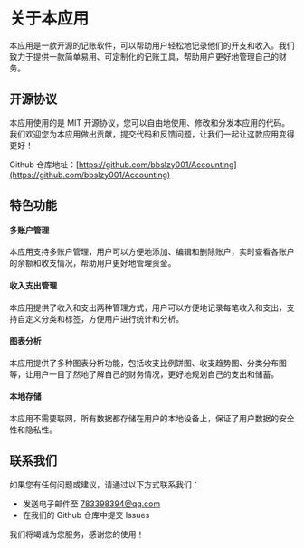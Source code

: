 # 关于本应用

本应用是一款开源的记账软件，可以帮助用户轻松地记录他们的开支和收入。我们致力于提供一款简单易用、可定制化的记账工具，帮助用户更好地管理自己的财务。

## 开源协议

本应用使用的是 MIT 开源协议，您可以自由地使用、修改和分发本应用的代码。我们欢迎您为本应用做出贡献，提交代码和反馈问题，让我们一起让这款应用变得更好！

Github 仓库地址：[https://github.com/bbslzy001/Accounting](https://github.com/bbslzy001/Accounting)

## 特色功能

#### 多账户管理
本应用支持多账户管理，用户可以方便地添加、编辑和删除账户，实时查看各账户的余额和收支情况，帮助用户更好地管理资金。

#### 收入支出管理
本应用提供了收入和支出两种管理方式，用户可以方便地记录每笔收入和支出，支持自定义分类和标签，方便用户进行统计和分析。

#### 图表分析
本应用提供了多种图表分析功能，包括收支比例饼图、收支趋势图、分类分布图等，让用户一目了然地了解自己的财务情况，更好地规划自己的支出和储蓄。

#### 本地存储
本应用不需要联网，所有数据都存储在用户的本地设备上，保证了用户数据的安全性和隐私性。

## 联系我们

如果您有任何问题或建议，请通过以下方式联系我们：

- 发送电子邮件至 783398394@qq.com
- 在我们的 Github 仓库中提交 Issues

我们将竭诚为您服务，感谢您的使用！
